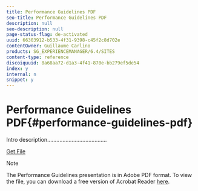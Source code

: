 ```yaml
---
title: Performance Guidelines PDF
seo-title: Performance Guidelines PDF
description: null
seo-description: null
page-status-flag: de-activated
uuid: 66303912-b533-4f31-9398-c45f2c8d702e
contentOwner: Guillaume Carlino
products: SG_EXPERIENCEMANAGER/6.4/SITES
content-type: reference
discoiquuid: 8a68aa72-d1a3-4f41-870e-bb279ef5de54
index: y
internal: n
snippet: y
---
```


# Performance Guidelines PDF{#performance-guidelines-pdf}

Intro description.......................................

[Get File](assets/aem_6_2_performanceguidelines.pdf)

>[!NOTE]
>
>The Performance Guidelines presentation is in Adobe PDF format. To view the file, you can download a free version of Acrobat Reader [here](https://get.adobe.com/reader/).

